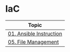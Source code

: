 # IaC

| Topic                 |
| --------------------- |
| [01. Ansible Instruction](https://github.com/honi20/CloudWave/blob/main/IaC/Ansible/01_Instruction/Ansible_Instruction.md) |
| [05. File Management](https://github.com/honi20/CloudWave/blob/main/IaC/IaC/Ansible/05_File_Management/File_Management.md) |